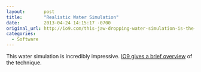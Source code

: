 ```yaml
---
layout:       post
title:        "Realistic Water Simulation"
date:         2013-04-24 14:15:17 -0700
original_url: http://io9.com/this-jaw-dropping-water-simulation-is-the-most-realisti-479431439
categories:
  - Software
---
```


This water simulation is incredibly impressive.  [IO9 gives a brief overview](http://io9.com/this-jaw-dropping-water-simulation-is-the-most-realisti-479431439)  of the technique.

